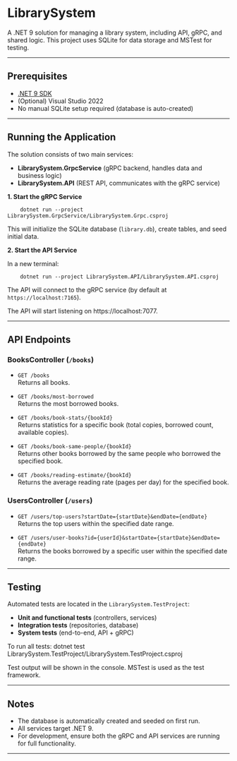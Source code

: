 # LibrarySystem

A .NET 9 solution for managing a library system, including API, gRPC, and shared logic.
This project uses SQLite for data storage and MSTest for testing.

---

## Prerequisites

- [.NET 9 SDK](https://dotnet.microsoft.com/download/dotnet/9.0)
- (Optional) Visual Studio 2022
- No manual SQLite setup required (database is auto-created)

---

## Running the Application

The solution consists of two main services:

- **LibrarySystem.GrpcService** (gRPC backend, handles data and business logic)
- **LibrarySystem.API** (REST API, communicates with the gRPC service)

**1. Start the gRPC Service**

		dotnet run --project LibrarySystem.GrpcService/LibrarySystem.Grpc.csproj

This will initialize the SQLite database (`library.db`), create tables, and seed initial data.

**2. Start the API Service**

In a new terminal:

		dotnet run --project LibrarySystem.API/LibrarySystem.API.csproj

The API will connect to the gRPC service (by default at `https://localhost:7165`). 

The API will start listening on https://localhost:7077.


---

## API Endpoints

### BooksController (`/books`)

- `GET /books`  
  Returns all books.

- `GET /books/most-borrowed`  
  Returns the most borrowed books.

- `GET /books/book-stats/{bookId}`  
  Returns statistics for a specific book (total copies, borrowed count, available copies).

- `GET /books/book-same-people/{bookId}`  
  Returns other books borrowed by the same people who borrowed the specified book.

- `GET /books/reading-estimate/{bookId}`  
  Returns the average reading rate (pages per day) for the specified book.

### UsersController (`/users`)

- `GET /users/top-users?startDate={startDate}&endDate={endDate}`  
  Returns the top users within the specified date range.

- `GET /users/user-books?id={userId}&startDate={startDate}&endDate={endDate}`  
  Returns the books borrowed by a specific user within the specified date range.

---

## Testing

Automated tests are located in the `LibrarySystem.TestProject`:

- **Unit and functional tests** (controllers, services)
- **Integration tests** (repositories, database)
- **System tests** (end-to-end, API + gRPC)

To run all tests:
dotnet test LibrarySystem.TestProject/LibrarySystem.TestProject.csproj


Test output will be shown in the console. MSTest is used as the test framework.

---

## Notes

- The database is automatically created and seeded on first run.
- All services target .NET 9.
- For development, ensure both the gRPC and API services are running for full functionality.

---